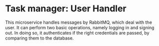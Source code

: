 # Task manager: User Handler

This microservice handles messages by RabbitMQ, which deal with the user.
It can perform two basic operations, namely logging in and signing out.
In doing so, it authenticates if the right credentials are passed, by comparing them to the database.
